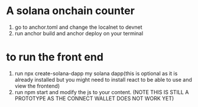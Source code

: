 # A solana onchain counter
1. go to anchor.toml and change the localnet to devnet
2. run anchor build and anchor deploy on your terminal

# to run the front end
1. run npx create-solana-dapp my solana dapp(this is optional as it is already installed but you might need to install react to be able to use and view the frontend)
2. run npm start and modify the js to your content. (NOTE THIS IS STILL A PROTOTYPE AS THE CONNECT WALLET DOES NOT WORK YET)
